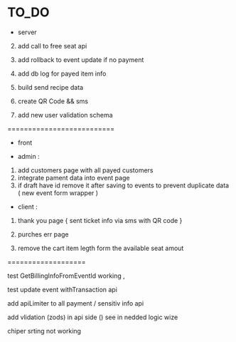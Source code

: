 TO_DO
=====================

* server 

2. add call to free seat api  
3. add rollback  to event update if no payment 

4. add db log for payed item info 

5. build  send recipe data 

8. create QR Code && sms 
9. add new user validation schema  


==========================

* front 

 - admin : 
  1. add customers page with all  payed customers 
  2. integrate pament data  into event page
 3.  if draft have id remove it after saving to events to prevent duplicate data  ( new event form wrapper  )


- client :
1.  thank you page   { sent ticket info via sms with QR code  }
2. purches err page 


3. remove the cart item legth form the available seat amout 




===================

test  GetBillingInfoFromEventId working , 

test update event  withTransaction api 

add apiLimiter to all payment / sensitiv info api 

add vlidation (zods) in api side () see in nedded logic wize




chiper srting not working 






 